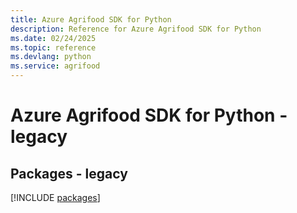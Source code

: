 ```yaml
---
title: Azure Agrifood SDK for Python
description: Reference for Azure Agrifood SDK for Python
ms.date: 02/24/2025
ms.topic: reference
ms.devlang: python
ms.service: agrifood
---
```

# Azure Agrifood SDK for Python - legacy
## Packages - legacy
[!INCLUDE [packages](agrifood-index.md)]